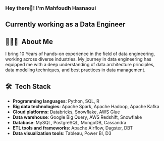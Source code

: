 <h3> Hey there👋! I'm Mahfoudh Hasnaoui</h2>
<h2> Currently working as a Data Engineer </h2>

## 👨🏻‍💻 &nbsp;About Me 
I bring 10 Years of hands-on experience in the field of data engineering, working across diverse industries. My journey in data engineering has equipped me with a deep understanding of data architecture principles, data modeling techniques, and best practices in data management.

## 🛠 &nbsp;Tech Stack
 - **Programming languages**: Python, SQL, R
 - **Big data technologies**: Apache Spark, Apache Hadoop, Apache Kafka
 - **Cloud platforms:** Databricks, Snowflake, AWS Glue
 - **Data warehouse**: Google Big Query, AWS Redshift, Snowflake
 - **Database**: MySQL, PostgreSQL, MongoDB, Cassandra
 - **ETL tools and frameworks**: Apache Airflow, Dagster, DBT
 - **Data visualization tools**: Tableau, Power BI, D3

